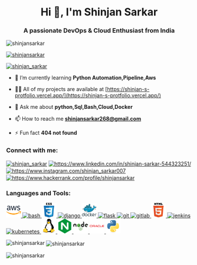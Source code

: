 
<h1 align="center">Hi 👋, I'm Shinjan Sarkar</h1>
<h3 align="center">A passionate DevOps & Cloud Enthusiast from India</h3>

<p align="left"> <img src="https://komarev.com/ghpvc/?username=shinjansarkar&label=Profile%20views&color=0e75b6&style=flat" alt="shinjansarkar" /> </p>

<p align="left"> <a href="https://github.com/ryo-ma/github-profile-trophy"><img src="https://github-profile-trophy.vercel.app/?username=shinjansarkar" alt="shinjansarkar" /></a> </p>

<p align="left"> <a href="https://twitter.com/shinjan_sarkar" target="blank"><img src="https://img.shields.io/twitter/follow/shinjan_sarkar?logo=twitter&style=for-the-badge" alt="shinjan_sarkar" /></a> </p>

- 🌱 I’m currently learning **Python Automation,Pipeline,Aws**

- 👨‍💻 All of my projects are available at [https://shinjan-s-protfolio.vercel.app/](https://shinjan-s-protfolio.vercel.app/)

- 💬 Ask me about **python,Sql,Bash,Cloud,Docker**

- 📫 How to reach me **shinjansarkar268@gmail.com**

- ⚡ Fun fact **404 not found**

<h3 align="left">Connect with me:</h3>
<p align="left">
<a href="https://twitter.com/shinjan_sarkar" target="blank"><img align="center" src="https://raw.githubusercontent.com/rahuldkjain/github-profile-readme-generator/master/src/images/icons/Social/twitter.svg" alt="shinjan_sarkar" height="30" width="40" /></a>
<a href="https://linkedin.com/in/https://www.linkedin.com/in/shinjan-sarkar-544323251/" target="blank"><img align="center" src="https://raw.githubusercontent.com/rahuldkjain/github-profile-readme-generator/master/src/images/icons/Social/linked-in-alt.svg" alt="https://www.linkedin.com/in/shinjan-sarkar-544323251/" height="30" width="40" /></a>
<a href="https://instagram.com/https://www.instagram.com/shinjan_sarkar007" target="blank"><img align="center" src="https://raw.githubusercontent.com/rahuldkjain/github-profile-readme-generator/master/src/images/icons/Social/instagram.svg" alt="https://www.instagram.com/shinjan_sarkar007" height="30" width="40" /></a>
<a href="https://www.hackerrank.com/https://www.hackerrank.com/profile/shinjansarkar" target="blank"><img align="center" src="https://raw.githubusercontent.com/rahuldkjain/github-profile-readme-generator/master/src/images/icons/Social/hackerrank.svg" alt="https://www.hackerrank.com/profile/shinjansarkar" height="30" width="40" /></a>
</p>

<h3 align="left">Languages and Tools:</h3>
<p align="left">
  <a href="https://aws.amazon.com" target="_blank" rel="noreferrer"> 
    <img src="https://raw.githubusercontent.com/devicons/devicon/master/icons/amazonwebservices/amazonwebservices-original-wordmark.svg" alt="aws" width="40" height="40"/> 
  </a> 
 <a href="https://www.gnu.org/software/bash/" target="_blank" rel="noreferrer">
  <img src="https://static-00.iconduck.com/assets.00/bash-icon-1792x2048-492kvjo8.png" alt="bash" width="40" height="40"/>
</a>

  <a href="https://www.w3schools.com/css/" target="_blank" rel="noreferrer"> 
    <img src="https://raw.githubusercontent.com/devicons/devicon/master/icons/css3/css3-original-wordmark.svg" alt="css3" width="40" height="40"/> 
  </a> 
  <a href="https://www.djangoproject.com/" target="_blank" rel="noreferrer"> 
    <img src="https://cdn.worldvectorlogo.com/logos/django.svg" alt="django" width="40" height="40"/> 
  </a> 
  <a href="https://www.docker.com/" target="_blank" rel="noreferrer"> 
    <img src="https://raw.githubusercontent.com/devicons/devicon/master/icons/docker/docker-original-wordmark.svg" alt="docker" width="40" height="40"/> 
  </a> 
 
  <a href="https://flask.palletsprojects.com/" target="_blank" rel="noreferrer">
  <img src="https://spng.pngfind.com/pngs/s/62-626422_python-logo-clipart-drawing-flask-hd-png-download.png" alt="flask" width="40" height="40"/>
</a>


  <a href="https://git-scm.com/" target="_blank" rel="noreferrer"> 
    <img src="https://www.vectorlogo.zone/logos/git-scm/git-scm-icon.svg" alt="git" width="40" height="40"/> 
  </a> 
  <a href="https://about.gitlab.com/" target="_blank" rel="noreferrer"> 
    <img src="https://www.vectorlogo.zone/logos/gitlab/gitlab-icon.svg" alt="gitlab" width="40" height="40"/> 
  </a>
  <a href="https://www.w3.org/html/" target="_blank" rel="noreferrer"> 
    <img src="https://raw.githubusercontent.com/devicons/devicon/master/icons/html5/html5-original-wordmark.svg" alt="html5" width="40" height="40"/> 
  </a> 
  <a href="https://www.jenkins.io" target="_blank" rel="noreferrer"> 
    <img src="https://www.vectorlogo.zone/logos/jenkins/jenkins-icon.svg" alt="jenkins" width="40" height="40"/> 
  </a> 
  <a href="https://kubernetes.io" target="_blank" rel="noreferrer"> 
    <img src="https://www.vectorlogo.zone/logos/kubernetes/kubernetes-icon.svg" alt="kubernetes" width="40" height="40"/> 
  </a> 
  <a href="https://www.linux.org/" target="_blank" rel="noreferrer"> 
    <img src="https://raw.githubusercontent.com/devicons/devicon/master/icons/linux/linux-original.svg" alt="linux" width="40" height="40"/> 
  </a> 
  <a href="https://www.nginx.com" target="_blank" rel="noreferrer"> 
    <img src="https://raw.githubusercontent.com/devicons/devicon/master/icons/nginx/nginx-original.svg" alt="nginx" width="40" height="40"/> 
  </a> 
  <a href="https://nodejs.org" target="_blank" rel="noreferrer"> 
    <img src="https://raw.githubusercontent.com/devicons/devicon/master/icons/nodejs/nodejs-original-wordmark.svg" alt="nodejs" width="40" height="40"/> 
  </a> 
  <a href="https://www.oracle.com/" target="_blank" rel="noreferrer"> 
    <img src="https://raw.githubusercontent.com/devicons/devicon/master/icons/oracle/oracle-original.svg" alt="oracle" width="40" height="40"/> 
  </a> 
  <a href="https://www.python.org" target="_blank" rel="noreferrer"> 
    <img src="https://raw.githubusercontent.com/devicons/devicon/master/icons/python/python-original.svg" alt="python" width="40" height="40"/> 
  </a> 
</p>


<p><img align="left" src="https://github-readme-stats.vercel.app/api/top-langs?username=shinjansarkar&show_icons=true&locale=en&layout=compact" alt="shinjansarkar" /></p>

<p>&nbsp;<img align="center" src="https://github-readme-stats.vercel.app/api?username=shinjansarkar&show_icons=true&locale=en" alt="shinjansarkar" /></p>

<p><img align="center" src="https://github-readme-streak-stats.herokuapp.com/?user=shinjansarkar&" alt="shinjansarkar" /></p>
